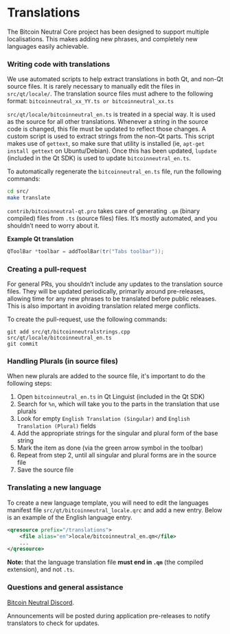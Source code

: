 Translations
============

The Bitcoin Neutral Core project has been designed to support multiple localisations. This makes adding new phrases, and completely new languages easily achievable.

### Writing code with translations
We use automated scripts to help extract translations in both Qt, and non-Qt source files. It is rarely necessary to manually edit the files in `src/qt/locale/`. The translation source files must adhere to the following format:
`bitcoinneutral_xx_YY.ts or bitcoinneutral_xx.ts`

`src/qt/locale/bitcoinneutral_en.ts` is treated in a special way. It is used as the source for all other translations. Whenever a string in the source code is changed, this file must be updated to reflect those changes. A custom script is used to extract strings from the non-Qt parts. This script makes use of `gettext`, so make sure that utility is installed (ie, `apt-get install gettext` on Ubuntu/Debian). Once this has been updated, `lupdate` (included in the Qt SDK) is used to update `bitcoinneutral_en.ts`.

To automatically regenerate the `bitcoinneutral_en.ts` file, run the following commands:
```sh
cd src/
make translate
```

`contrib/bitcoinneutral-qt.pro` takes care of generating `.qm` (binary compiled) files from `.ts` (source files) files. It’s mostly automated, and you shouldn’t need to worry about it.

**Example Qt translation**
```cpp
QToolBar *toolbar = addToolBar(tr("Tabs toolbar"));
```

### Creating a pull-request
For general PRs, you shouldn’t include any updates to the translation source files. They will be updated periodically, primarily around pre-releases, allowing time for any new phrases to be translated before public releases. This is also important in avoiding translation related merge conflicts.

To create the pull-request, use the following commands:
```
git add src/qt/bitcoinneutralstrings.cpp src/qt/locale/bitcoinneutral_en.ts
git commit
```

### Handling Plurals (in source files)
When new plurals are added to the source file, it's important to do the following steps:

1. Open `bitcoinneutral_en.ts` in Qt Linguist (included in the Qt SDK)
2. Search for `%n`, which will take you to the parts in the translation that use plurals
3. Look for empty `English Translation (Singular)` and `English Translation (Plural)` fields
4. Add the appropriate strings for the singular and plural form of the base string
5. Mark the item as done (via the green arrow symbol in the toolbar)
6. Repeat from step 2, until all singular and plural forms are in the source file
7. Save the source file

### Translating a new language
To create a new language template, you will need to edit the languages manifest file `src/qt/bitcoinneutral_locale.qrc` and add a new entry. Below is an example of the English language entry.

```xml
<qresource prefix="/translations">
    <file alias="en">locale/bitcoinneutral_en.qm</file>
    ...
</qresource>
```

**Note:** that the language translation file **must end in `.qm`** (the compiled extension), and not `.ts`.

### Questions and general assistance
[Bitcoin Neutral Discord](https://discord.savebitcoin.io).

Announcements will be posted during application pre-releases to notify translators to check for updates.
